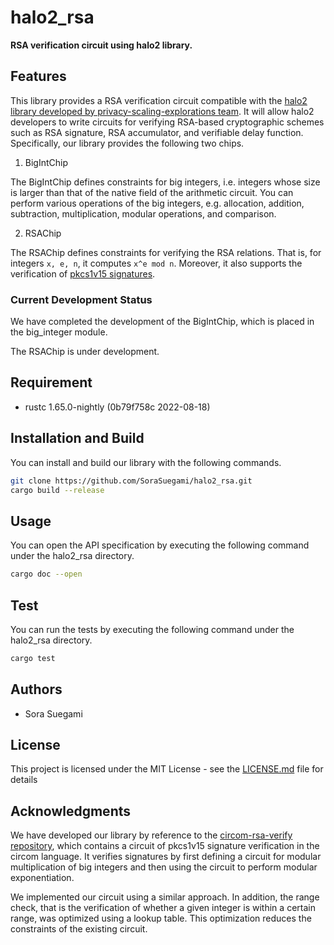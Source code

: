# halo2_rsa
**RSA verification circuit using halo2 library.**

## Features
This library provides a RSA verification circuit compatible with the [halo2 library developed by privacy-scaling-explorations team](https://github.com/privacy-scaling-explorations/halo2).
It will allow halo2 developers to write circuits for verifying RSA-based cryptographic schemes such as RSA signature, RSA accumulator, and verifiable delay function.
Specifically, our library provides the following two chips.
1. BigIntChip

The BigIntChip defines constraints for big integers, i.e. integers whose size is larger than that of the native field of the arithmetic circuit.
You can perform various operations of the big integers, e.g. allocation, addition, subtraction, multiplication, modular operations, and comparison.

2. RSAChip

The RSAChip defines constraints for verifying the RSA relations.
That is, for integers `x, e, n`, it computes `x^e mod n`.
Moreover, it also supports the verification of [pkcs1v15 signatures](https://www.rfc-editor.org/rfc/rfc3447).

### Current Development Status
We have completed the development of the BigIntChip, which is placed in the big_integer module.

The RSAChip is under development.

## Requirement
- rustc 1.65.0-nightly (0b79f758c 2022-08-18)

## Installation and Build
You can install and build our library with the following commands.
```bash
git clone https://github.com/SoraSuegami/halo2_rsa.git
cargo build --release
```

## Usage
You can open the API specification by executing the following command under the halo2_rsa directory.
```bash
cargo doc --open
```

## Test
You can run the tests by executing the following command under the halo2_rsa directory.
```bash
cargo test
```

## Authors
- Sora Suegami

## License
This project is licensed under the MIT License - see the [LICENSE.md](https://github.com/SoraSuegami/halo2_rsa/blob/main/LICENSE.md) file for details

## Acknowledgments
We have developed our library by reference to the [circom-rsa-verify repository](https://github.com/zkp-application/circom-rsa-verify), which contains a circuit of pkcs1v15 signature verification in the circom language. 
It verifies signatures by first defining a circuit for modular multiplication of big integers and then using the circuit to perform modular exponentiation.

We implemented our circuit using a similar approach.
In addition, the range check, that is the verification of whether a given integer is within a certain range, was optimized using a lookup table.
This optimization reduces the constraints of the existing circuit.